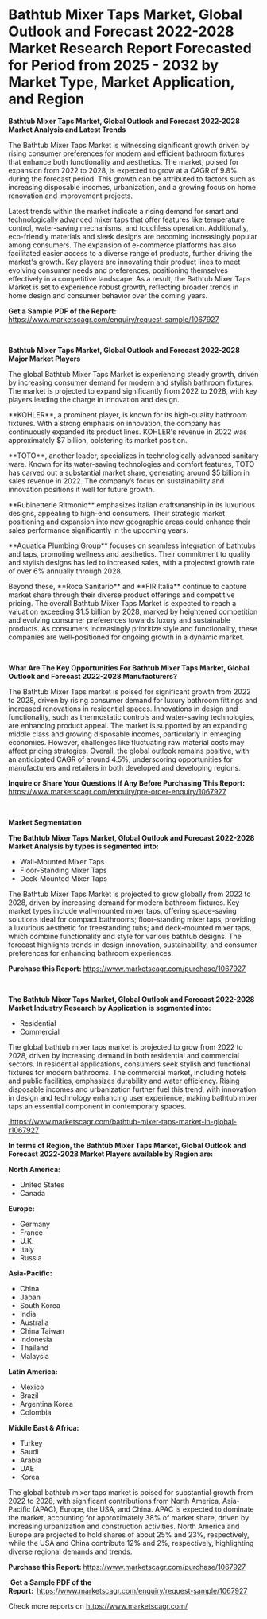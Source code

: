 <p><h1>Bathtub Mixer Taps Market, Global Outlook and Forecast 2022-2028 Market Research Report Forecasted for Period from 2025 -  2032 by Market Type, Market Application, and Region</h1></p><p><strong>Bathtub Mixer Taps Market, Global Outlook and Forecast 2022-2028 Market Analysis and Latest Trends</strong></p>
<p><p>The Bathtub Mixer Taps Market is witnessing significant growth driven by rising consumer preferences for modern and efficient bathroom fixtures that enhance both functionality and aesthetics. The market, poised for expansion from 2022 to 2028, is expected to grow at a CAGR of 9.8% during the forecast period. This growth can be attributed to factors such as increasing disposable incomes, urbanization, and a growing focus on home renovation and improvement projects.</p><p>Latest trends within the market indicate a rising demand for smart and technologically advanced mixer taps that offer features like temperature control, water-saving mechanisms, and touchless operation. Additionally, eco-friendly materials and sleek designs are becoming increasingly popular among consumers. The expansion of e-commerce platforms has also facilitated easier access to a diverse range of products, further driving the market's growth. Key players are innovating their product lines to meet evolving consumer needs and preferences, positioning themselves effectively in a competitive landscape. As a result, the Bathtub Mixer Taps Market is set to experience robust growth, reflecting broader trends in home design and consumer behavior over the coming years.</p></p>
<p><strong>Get a Sample PDF of the Report:&nbsp;</strong> <a href="https://www.marketscagr.com/enquiry/request-sample/1067927?utm_campaign=2453&utm_medium=2&utm_source=Github&utm_content=ia&utm_term=21032025&utm_id=bathtub-mixer-taps-market-global-outlook-and-forecast-2022-2028">https://www.marketscagr.com/enquiry/request-sample/1067927</a></p>
<p>&nbsp;</p>
<p><strong>Bathtub Mixer Taps Market, Global Outlook and Forecast 2022-2028 Major Market Players</strong></p>
<p><p>The global Bathtub Mixer Taps Market is experiencing steady growth, driven by increasing consumer demand for modern and stylish bathroom fixtures. The market is projected to expand significantly from 2022 to 2028, with key players leading the charge in innovation and design.</p><p>**KOHLER**, a prominent player, is known for its high-quality bathroom fixtures. With a strong emphasis on innovation, the company has continuously expanded its product lines. KOHLER's revenue in 2022 was approximately $7 billion, bolstering its market position.</p><p>**TOTO**, another leader, specializes in technologically advanced sanitary ware. Known for its water-saving technologies and comfort features, TOTO has carved out a substantial market share, generating around $5 billion in sales revenue in 2022. The company’s focus on sustainability and innovation positions it well for future growth.</p><p>**Rubinetterie Ritmonio** emphasizes Italian craftsmanship in its luxurious designs, appealing to high-end consumers. Their strategic market positioning and expansion into new geographic areas could enhance their sales performance significantly in the upcoming years.</p><p>**Aquatica Plumbing Group** focuses on seamless integration of bathtubs and taps, promoting wellness and aesthetics. Their commitment to quality and stylish designs has led to increased sales, with a projected growth rate of over 6% annually through 2028.</p><p>Beyond these, **Roca Sanitario** and **FIR Italia** continue to capture market share through their diverse product offerings and competitive pricing. The overall Bathtub Mixer Taps Market is expected to reach a valuation exceeding $1.5 billion by 2028, marked by heightened competition and evolving consumer preferences towards luxury and sustainable products. As consumers increasingly prioritize style and functionality, these companies are well-positioned for ongoing growth in a dynamic market.</p></p>
<p>&nbsp;</p>
<p><strong>What Are The Key Opportunities For Bathtub Mixer Taps Market, Global Outlook and Forecast 2022-2028 Manufacturers?</strong></p>
<p><p>The Bathtub Mixer Taps market is poised for significant growth from 2022 to 2028, driven by rising consumer demand for luxury bathroom fittings and increased renovations in residential spaces. Innovations in design and functionality, such as thermostatic controls and water-saving technologies, are enhancing product appeal. The market is supported by an expanding middle class and growing disposable incomes, particularly in emerging economies. However, challenges like fluctuating raw material costs may affect pricing strategies. Overall, the global outlook remains positive, with an anticipated CAGR of around 4.5%, underscoring opportunities for manufacturers and retailers in both developed and developing regions.</p></p>
<p><strong>Inquire or Share Your Questions If Any Before Purchasing This Report:</strong> <a href="https://www.marketscagr.com/enquiry/pre-order-enquiry/1067927?utm_campaign=2453&utm_medium=2&utm_source=Github&utm_content=ia&utm_term=21032025&utm_id=bathtub-mixer-taps-market-global-outlook-and-forecast-2022-2028">https://www.marketscagr.com/enquiry/pre-order-enquiry/1067927</a></p>
<p>&nbsp;</p>
<p><strong>Market Segmentation</strong></p>
<p><strong>The Bathtub Mixer Taps Market, Global Outlook and Forecast 2022-2028 Market Analysis by types is segmented into:</strong></p>
<p><ul><li>Wall-Mounted Mixer Taps</li><li>Floor-Standing Mixer Taps</li><li>Deck-Mounted Mixer Taps</li></ul></p>
<p><p>The Bathtub Mixer Taps Market is projected to grow globally from 2022 to 2028, driven by increasing demand for modern bathroom fixtures. Key market types include wall-mounted mixer taps, offering space-saving solutions ideal for compact bathrooms; floor-standing mixer taps, providing a luxurious aesthetic for freestanding tubs; and deck-mounted mixer taps, which combine functionality and style for various bathtub designs. The forecast highlights trends in design innovation, sustainability, and consumer preferences for enhancing bathroom experiences.</p></p>
<p><strong>Purchase this Report:&nbsp;</strong><a href="https://www.marketscagr.com/purchase/1067927?utm_campaign=2453&utm_medium=2&utm_source=Github&utm_content=ia&utm_term=21032025&utm_id=bathtub-mixer-taps-market-global-outlook-and-forecast-2022-2028">https://www.marketscagr.com/purchase/1067927</a></p>
<p>&nbsp;</p>
<p><strong>The Bathtub Mixer Taps Market, Global Outlook and Forecast 2022-2028 Market Industry Research by Application is segmented into:</strong></p>
<p><ul><li>Residential</li><li>Commercial</li></ul></p>
<p><p>The global bathtub mixer taps market is projected to grow from 2022 to 2028, driven by increasing demand in both residential and commercial sectors. In residential applications, consumers seek stylish and functional fixtures for modern bathrooms. The commercial market, including hotels and public facilities, emphasizes durability and water efficiency. Rising disposable incomes and urbanization further fuel this trend, with innovation in design and technology enhancing user experience, making bathtub mixer taps an essential component in contemporary spaces.</p></p>
<p><a href="https://www.marketscagr.com/bathtub-mixer-taps-market-in-global-r1067927?utm_campaign=2453&utm_medium=2&utm_source=Github&utm_content=ia&utm_term=21032025&utm_id=bathtub-mixer-taps-market-global-outlook-and-forecast-2022-2028">&nbsp;https://www.marketscagr.com/bathtub-mixer-taps-market-in-global-r1067927</a></p>
<p><strong>In terms of Region, the Bathtub Mixer Taps Market, Global Outlook and Forecast 2022-2028 Market Players available by Region are:</strong></p>
<p>
    <p> <strong> North America: </strong>
        <ul>
            <li>United States</li>
            <li>Canada</li>
        </ul>
        </p> 
    <p> <strong> Europe: </strong>
        <ul>
            <li>Germany</li>
            <li>France</li>
            <li>U.K.</li>
            <li>Italy</li>
            <li>Russia</li>
        </ul>
        </p> 
    <p> <strong> Asia-Pacific: </strong>
        <ul>
            <li>China</li>
            <li>Japan</li>
            <li>South Korea</li>
            <li>India</li>
            <li>Australia</li>
            <li>China Taiwan</li>
            <li>Indonesia</li>
            <li>Thailand</li>
            <li>Malaysia</li>
        </ul>
        </p> 
    <p> <strong> Latin America: </strong>
        <ul>
            <li>Mexico</li>
            <li>Brazil</li>
            <li>Argentina Korea</li>
            <li>Colombia</li>
        </ul>
        </p> 
    <p> <strong> Middle East & Africa: </strong>
        <ul>
            <li>Turkey</li>
            <li>Saudi</li>
            <li>Arabia</li>
            <li>UAE</li>
            <li>Korea</li>
        </ul>
    </p>
    </p>
<p><p>The global bathtub mixer taps market is poised for substantial growth from 2022 to 2028, with significant contributions from North America, Asia-Pacific (APAC), Europe, the USA, and China. APAC is expected to dominate the market, accounting for approximately 38% of market share, driven by increasing urbanization and construction activities. North America and Europe are projected to hold shares of about 25% and 23%, respectively, while the USA and China contribute 12% and 2%, respectively, highlighting diverse regional demands and trends.</p></p>
<p><strong>Purchase this Report: </strong><a href="https://www.marketscagr.com/purchase/1067927?utm_campaign=2453&utm_medium=2&utm_source=Github&utm_content=ia&utm_term=21032025&utm_id=bathtub-mixer-taps-market-global-outlook-and-forecast-2022-2028">https://www.marketscagr.com/purchase/1067927</a></p>
<p>&nbsp;<strong>Get a Sample PDF of the Report:&nbsp;&nbsp;</strong><a href="https://www.marketscagr.com/enquiry/request-sample/1067927?utm_campaign=2453&utm_medium=2&utm_source=Github&utm_content=ia&utm_term=21032025&utm_id=bathtub-mixer-taps-market-global-outlook-and-forecast-2022-2028">https://www.marketscagr.com/enquiry/request-sample/1067927</a></p>
<p><strong></strong></p>
<p>Check more reports on <a href="https://www.marketscagr.com/?utm_campaign=2453&utm_medium=2&utm_source=Github&utm_content=ia&utm_term=21032025&utm_id=bathtub-mixer-taps-market-global-outlook-and-forecast-2022-2028">https://www.marketscagr.com/</a></p>